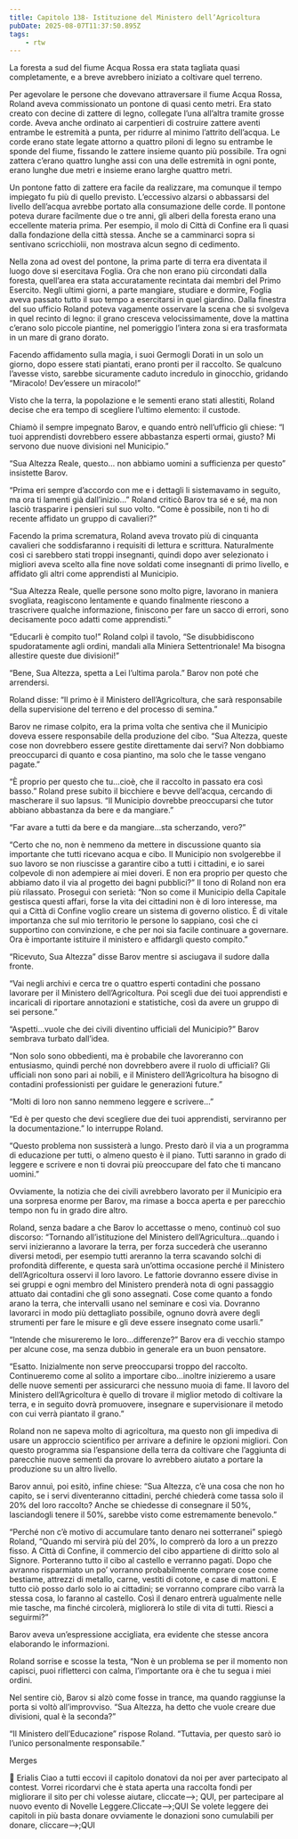 ```yaml
---
title: Capitolo 138- Istituzione del Ministero dell’Agricoltura
pubDate: 2025-08-07T11:37:50.895Z
tags:
    - rtw
---
```







La foresta a sud del fiume Acqua Rossa era stata tagliata quasi completamente, e a breve avrebbero iniziato a coltivare quel terreno.


Per agevolare le persone che dovevano attraversare il fiume Acqua Rossa, Roland aveva commissionato un pontone di quasi cento metri. Era stato creato con decine di zattere di legno, collegate l’una all’altra tramite grosse corde. Aveva anche ordinato ai carpentieri di costruire zattere aventi entrambe le estremità a punta, per ridurre al minimo l’attrito dell’acqua. Le corde erano state legate attorno a quattro piloni di legno su entrambe le sponde del fiume, fissando le zattere insieme quanto più possibile. Tra ogni zattera c’erano quattro lunghe assi con una delle estremità in ogni ponte, erano lunghe due metri e insieme erano larghe quattro metri.


Un pontone fatto di zattere era facile da realizzare, ma comunque il tempo impiegato fu più di quello previsto. L’eccessivo alzarsi o abbassarsi del livello dell’acqua avrebbe portato alla consumazione delle corde. Il pontone poteva durare facilmente due o tre anni, gli alberi della foresta erano una eccellente materia prima. Per esempio, il molo di Città di Confine era lì quasi dalla fondazione della città stessa. Anche se a camminarci sopra si sentivano scricchiolii, non mostrava alcun segno di cedimento.


Nella zona ad ovest del pontone, la prima parte di terra era diventata il luogo dove si esercitava Foglia. Ora che non erano più circondati dalla foresta, quell’area era stata accuratamente recintata dai membri del Primo Esercito. Negli ultimi giorni, a parte mangiare, studiare e dormire, Foglia aveva passato tutto il suo tempo a esercitarsi in quel giardino. Dalla finestra del suo ufficio Roland poteva vagamente osservare la scena che si svolgeva in quel recinto di legno: il grano cresceva velocissimamente, dove la mattina c’erano solo piccole piantine, nel pomeriggio l’intera zona si era trasformata in un mare di grano dorato.


Facendo affidamento sulla magia, i suoi Germogli Dorati in un solo un giorno, dopo essere stati piantati, erano pronti per il raccolto. Se qualcuno l’avesse visto, sarebbe sicuramente caduto incredulo in ginocchio, gridando “Miracolo! Dev’essere un miracolo!”


Visto che la terra, la popolazione e le sementi erano stati allestiti, Roland decise che era tempo di scegliere l’ultimo elemento: il custode.


Chiamò il sempre impegnato Barov, e quando entrò nell’ufficio gli chiese: “I tuoi apprendisti dovrebbero essere abbastanza esperti ormai, giusto? Mi servono due nuove divisioni nel Municipio.”


“Sua Altezza Reale, questo… non abbiamo uomini a sufficienza per questo” insistette Barov.


“Prima eri sempre d’accordo con me e i dettagli li sistemavamo in seguito, ma ora ti lamenti già dall’inizio…” Roland criticò Barov tra sé e sé, ma non lasciò trasparire i pensieri sul suo volto. “Come è possibile, non ti ho di recente affidato un gruppo di cavalieri?”


Facendo la prima scrematura, Roland aveva trovato più di cinquanta cavalieri che soddisfaranno i requisiti di lettura e scrittura. Naturalmente così ci sarebbero stati troppi insegnanti, quindi dopo aver selezionato i migliori aveva scelto alla fine nove soldati come insegnanti di primo livello, e affidato gli altri come apprendisti al Municipio.


“Sua Altezza Reale, quelle persone sono molto pigre, lavorano in maniera svogliata, reagiscono lentamente e quando finalmente riescono a trascrivere qualche informazione, finiscono per fare un sacco di errori, sono decisamente poco adatti come apprendisti.”


“Educarli è compito tuo!” Roland colpì il tavolo, “Se disubbidiscono spudoratamente agli ordini, mandali alla Miniera Settentrionale! Ma bisogna allestire queste due divisioni!”


“Bene, Sua Altezza, spetta a Lei l’ultima parola.” Barov non poté che arrendersi.


Roland disse: “Il primo è il Ministero dell’Agricoltura, che sarà responsabile della supervisione del terreno e del processo di semina.”


Barov ne rimase colpito, era la prima volta che sentiva che il Municipio doveva essere responsabile della produzione del cibo. “Sua Altezza, queste cose non dovrebbero essere gestite direttamente dai servi? Non dobbiamo preoccuparci di quanto e cosa piantino, ma solo che le tasse vengano pagate.”


“È proprio per questo che tu…cioè, che il raccolto in passato era così basso.” Roland prese subito il bicchiere e bevve dell’acqua, cercando di mascherare il suo lapsus. “Il Municipio dovrebbe preoccuparsi che tutor abbiano abbastanza da bere e da mangiare.”


“Far avare a tutti da bere e da mangiare…sta scherzando, vero?”


“Certo che no, non è nemmeno da mettere in discussione quanto sia importante che tutti ricevano acqua e cibo. Il Municipio non svolgerebbe il suo lavoro se non riuscisse a garantire cibo a tutti i cittadini, e io sarei colpevole di non adempiere ai miei doveri. E non era proprio per questo che abbiamo dato il via al progetto dei bagni pubblici?” Il tono di Roland non era più rilassato. Proseguì con serietà: “Non so come il Municipio della Capitale gestisca questi affari, forse la vita dei cittadini non è di loro interesse, ma qui a Città di Confine voglio creare un sistema di governo olistico. È di vitale importanza che sul mio territorio le persone lo sappiano, così che ci supportino con convinzione, e che per noi sia facile continuare a governare. Ora è importante istituire il ministero e affidargli questo compito.”


“Ricevuto, Sua Altezza” disse Barov mentre si asciugava il sudore dalla fronte.


“Vai negli archivi e cerca tre o quattro esperti contadini che possano lavorare per il Ministero dell’Agricoltura. Poi scegli due dei tuoi apprendisti e incaricali di riportare annotazioni e statistiche, così da avere un gruppo di sei persone.”


“Aspetti…vuole che dei civili diventino ufficiali del Municipio?” Barov sembrava turbato dall’idea.


“Non solo sono obbedienti, ma è probabile che lavoreranno con entusiasmo, quindi perché non dovrebbero avere il ruolo di ufficiali? Gli ufficiali non sono pari ai nobili, e il Ministero dell’Agricoltura ha bisogno di contadini professionisti per guidare le generazioni future.”


“Molti di loro non sanno nemmeno leggere e scrivere…”


“Ed è per questo che devi scegliere due dei tuoi apprendisti, serviranno per la documentazione.” lo interruppe Roland.


“Questo problema non sussisterà a lungo. Presto darò il via a un programma di educazione per tutti, o almeno questo è il piano. Tutti saranno in grado di leggere e scrivere e non ti dovrai più preoccupare del fato che ti mancano uomini.”


Ovviamente, la notizia che dei civili avrebbero lavorato per il Municipio era una sorpresa enorme per Barov, ma rimase a bocca aperta e per parecchio tempo non fu in grado dire altro.


Roland, senza badare a che Barov lo accettasse o meno, continuò col suo discorso: “Tornando all’istituzione del Ministero dell’Agricultura…quando i servi inizieranno a lavorare la terra, per forza succederà che useranno diversi metodi, per esempio tutti areranno la terra scavando solchi di profondità differente, e questa sarà un’ottima occasione perché il Ministero dell’Agricoltura osservi il loro lavoro. Le fattorie dovranno essere divise in sei gruppi e ogni membro del Ministero prenderà nota di ogni passaggio attuato dai contadini che gli sono assegnati.  Cose come quanto a fondo arano la terra, che intervalli usano nel seminare e così via. Dovranno lavorarci in modo più dettagliato possibile, ognuno dovrà avere degli strumenti per fare le misure e gli deve essere insegnato come usarli.”


“Intende che misureremo le loro…differenze?” Barov era di vecchio stampo per alcune cose, ma senza dubbio in generale era un buon pensatore.


“Esatto. Inizialmente non serve preoccuparsi troppo del raccolto. Continueremo come al solito a importare cibo…inoltre inizieremo a usare delle nuove sementi per assicurarci che nessuno muoia di fame. Il lavoro del Ministero dell’Agricoltura è quello di trovare il miglior metodo di coltivare la terra, e in seguito dovrà promuovere, insegnare e supervisionare il metodo con cui verrà piantato il grano.”


Roland non ne sapeva molto di agricoltura, ma questo non gli impediva di usare un approccio scientifico per arrivare a definire le opzioni migliori. Con questo programma sia l’espansione della terra da coltivare che l’aggiunta di parecchie nuove sementi da provare lo avrebbero aiutato a portare la produzione su un altro livello.


Barov annuì, poi esitò, infine chiese: “Sua Altezza, c’è una cosa che non ho capito, se i servi diventeranno cittadini, perché chiederà come tassa solo il 20% del loro raccolto? Anche se chiedesse di consegnare il 50%, lasciandogli tenere il 50%, sarebbe visto come estremamente benevolo.”


“Perché non c’è motivo di accumulare tanto denaro nei sotterranei” spiegò Roland, “Quando mi servirà più del 20%, lo comprerò da loro a un prezzo fisso. A Città di Confine, il commercio del cibo appartiene di diritto solo al Signore. Porteranno tutto il cibo al castello e verranno pagati. Dopo che avranno risparmiato un po’ vorranno probabilmente comprare cose come bestiame, attrezzi di metallo, carne, vestiti di cotone, e case di mattoni. E tutto ciò posso darlo solo io ai cittadini; se vorranno comprare cibo varrà la stessa cosa, lo faranno al castello. Così il denaro entrerà ugualmente nelle mie tasche, ma finché circolerà, migliorerà lo stile di vita di tutti. Riesci a seguirmi?”


Barov aveva un’espressione accigliata, era evidente che stesse ancora elaborando le informazioni.


Roland sorrise e scosse la testa, “Non è un problema se per il momento non capisci, puoi rifletterci con calma, l’importante ora è che tu segua i miei ordini.


Nel sentire ciò, Barov si alzò come fosse in trance, ma quando raggiunse la porta si voltò all’improvviso. “Sua Altezza, ha detto che vuole creare due divisioni, qual è la seconda?”


“Il Ministero dell’Educazione” rispose Roland. “Tuttavia, per questo sarò io l’unico personalmente responsabile.”




Merges




💬 Erialis Ciao a tutti eccovi il capitolo donatovi da noi per aver partecipato al contest. Vorrei  ricordarvi che è stata aperta una raccolta fondi per migliorare il sito per chi volesse aiutare, cliccate-->; QUI, per partecipare al nuovo evento di Novelle Leggere.Cliccate-->;QUI Se volete leggere dei capitoli in più basta donare ovviamente le donazioni sono cumulabili per donare, cliccare-->;QUI 
                                


                                



